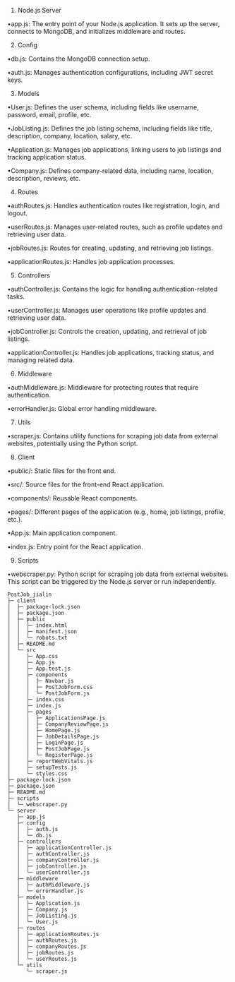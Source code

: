 1. Node.js Server

•app.js: The entry point of your Node.js application. It sets up the server, connects to MongoDB, and initializes middleware and routes.

2. Config

•db.js: Contains the MongoDB connection setup.

•auth.js: Manages authentication configurations, including JWT secret keys.

3. Models

•User.js: Defines the user schema, including fields like username, password, email, profile, etc.

•JobListing.js: Defines the job listing schema, including fields like title, description, company, location, salary, etc.

•Application.js: Manages job applications, linking users to job listings and tracking application status.

•Company.js: Defines company-related data, including name, location, description, reviews, etc.

4. Routes

•authRoutes.js: Handles authentication routes like registration, login, and logout.

•userRoutes.js: Manages user-related routes, such as profile updates and retrieving user data.

•jobRoutes.js: Routes for creating, updating, and retrieving job listings.

•applicationRoutes.js: Handles job application processes.

5. Controllers

•authController.js: Contains the logic for handling authentication-related tasks.

•userController.js: Manages user operations like profile updates and retrieving user data.

•jobController.js: Controls the creation, updating, and retrieval of job listings.

•applicationController.js: Handles job applications, tracking status, and managing related data.

6. Middleware

•authMiddleware.js: Middleware for protecting routes that require authentication.

•errorHandler.js: Global error handling middleware.

7. Utils

•scraper.js: Contains utility functions for scraping job data from external websites, potentially using the Python script.

8. Client

•public/: Static files for the front end.

•src/: Source files for the front-end React application.

•components/: Reusable React components.

•pages/: Different pages of the application (e.g., home, job listings, profile, etc.).

•App.js: Main application component.

•index.js: Entry point for the React application.

9. Scripts

•webscraper.py: Python script for scraping job data from external websites. This script can be triggered by the Node.js server or run independently.




```
PostJob_jialin
├─ client
│  ├─ package-lock.json
│  ├─ package.json
│  ├─ public
│  │  ├─ index.html
│  │  ├─ manifest.json
│  │  └─ robots.txt
│  ├─ README.md
│  └─ src
│     ├─ App.css
│     ├─ App.js
│     ├─ App.test.js
│     ├─ components
│     │  ├─ Navbar.js
│     │  ├─ PostJobForm.css
│     │  └─ PostJobForm.js
│     ├─ index.css
│     ├─ index.js
│     ├─ pages
│     │  ├─ ApplicationsPage.js
│     │  ├─ CompanyReviewPage.js
│     │  ├─ HomePage.js
│     │  ├─ JobDetailsPage.js
│     │  ├─ LoginPage.js
│     │  ├─ PostJobPage.js
│     │  └─ RegisterPage.js
│     ├─ reportWebVitals.js
│     ├─ setupTests.js
│     └─ styles.css
├─ package-lock.json
├─ package.json
├─ README.md
├─ scripts
│  └─ webscraper.py
└─ server
   ├─ app.js
   ├─ config
   │  ├─ auth.js
   │  └─ db.js
   ├─ controllers
   │  ├─ applicationController.js
   │  ├─ authController.js
   │  ├─ companyController.js
   │  ├─ jobController.js
   │  └─ userController.js
   ├─ middleware
   │  ├─ authMiddleware.js
   │  └─ errorHandler.js
   ├─ models
   │  ├─ Application.js
   │  ├─ Company.js
   │  ├─ JobListing.js
   │  └─ User.js
   ├─ routes
   │  ├─ applicationRoutes.js
   │  ├─ authRoutes.js
   │  ├─ companyRoutes.js
   │  ├─ jobRoutes.js
   │  └─ userRoutes.js
   └─ utils
      └─ scraper.js

```